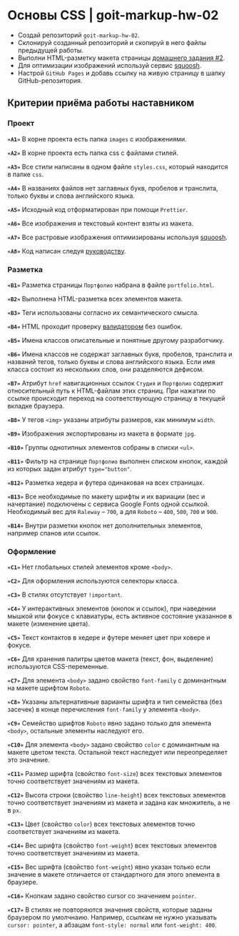 # Основы CSS | goit-markup-hw-02

- Создай репозиторий `goit-markup-hw-02`.
- Склонируй созданный репозиторий и скопируй в него файлы предыдущей работы.
- Выполни HTML-разметку макета страницы [домашнего задания #2](https://www.figma.com/file/1ehrLBauvVFu4mVhxsHzyZ/Web-Studio-(Version-2.1)?node-id=1%3A95).
- Для оптимизации изображений используй сервис [squoosh](https://squoosh.app/).
- Настрой `GitHub Pages` и добавь ссылку на живую страницу в шапку GitHub-репозитория.

## Критерии приёма работы наставником
### Проект
**`«A1»`** В корне проекта есть папка `images` с изображениями.

**`«A2»`** В корне проекта есть папка css с файлами стилей.

**`«A3»`** Все стили написаны в одном файле `styles.css`, который находится в папке `css`.

**`«A4»`** В названиях файлов нет заглавных букв, пробелов и транслита, только буквы и слова английского языка.

**`«A5»`** Исходный код отформатирован при помощи `Prettier`.

**`«A6»`** Все изображения и текстовый контент взяты из макета.

**`«A7»`** Все растровые изображения оптимизированы используя [squoosh](https://squoosh.app/).

**`«A8»`** Код написан следуя [руководству](https://codeguide.co/).

### Разметка
**`«B1»`** Разметка страницы `Портфолио` набрана в файле `portfolio.html`.

**`«B2»`** Выполнена HTML-разметка всех элементов макета.

**`«B3»`** Теги использованы согласно их семантического смысла.

**`«B4»`** HTML проходит проверку [валидатором](https://validator.w3.org/nu/) без ошибок.

**`«B5»`** Имена классов описательные и понятные другому разработчику.

**`«B6»`** Имена классов не содержат заглавных букв, пробелов, транслита и названий тегов, только буквы и слова английского языка. Если имя класса состоит из нескольких слов, они разделяются дефисом.

**`«B7»`** Атрибут `href` навигационных ссылок `Студия` и `Портфолио` содержит относительный путь к HTML-файлам этих страниц. При нажатии по ссылке происходит переход на соответствующую страницу в текущей вкладке браузера.

**`«B8»`** У тегов `<img>` указаны атрибуты размеров, как минимум `width`.

**`«B9»`** Изображения экспортированы из макета в формате `jpg`.

**`«B10»`** Группы однотипных элементов собраны в списки `<ul>`.

**`«B11»`** Фильтр на странице `Портфолио` выполнен списком кнопок, каждой из которых задан атрибут `type="button"`.

**`«B12»`** Разметка хедера и футера одинаковая на всех страницах.

**`«B13»`** Все необходимые по макету шрифты и их вариации (вес и начертание) подключены с сервиса Google Fonts одной ссылкой. Необходимый вес для `Raleway` – `700`, а для `Roboto` – `400`, `500`, `700` и `900`.

**`«B14»`** Внутри разметки кнопок нет дополнительных элементов, например спанов или ссылок.

### Оформление
**`«C1»`** Нет глобальных стилей элементов кроме `<body>`.

**`«C2»`** Для оформления используются селекторы класса.

**`«C3»`** В стилях отсутствует `!important`.

**`«C4»`** У интерактивных элементов (кнопок и ссылок), при наведении мышкой или фокусе с клавиатуры, есть активное состояние указанное в макете (изменение цвета).

**`«С5»`** Текст контактов в хедере и футере меняет цвет при ховере и фокусе.

**`«C6»`** Для хранения палитры цветов макета (текст, фон, выделение) используются CSS-переменные.

**`«С7»`** Для элемента `<body>` задано свойство `font-family` с доминантным на макете шрифтом `Roboto`.

**`«С8»`** Указаны альтернативные варианты шрифта и тип семейства (без засечек) в конце перечисления `font-family` у элемента `<body>`.

**`«С9»`** Семейство шрифтов `Roboto` явно задано только для элемента `<body>`, остальные элементы наследуют его.

**`«С10»`** Для элемента `<body>` задано свойство `color` с доминантным на макете цветом текста. Остальной текст наследует или переопределяет это значение.

**`«С11»`** Размер шрифта (свойство `font-size`) всех текстовых элементов точно соответствует значениям из макета.

**`«С12»`** Высота строки (свойство `line-height`) всех текстовых элементов точно соответствует значениям из макета и задана как множитель, а не в `px`.

**`«С13»`** Цвет (свойство `color`) всех текстовых элементов точно соответствует значениям из макета.

**`«С14»`** Вес шрифта (свойство `font-weight`) всех текстовых элементов точно соответствует значениям из макета.

**`«С15»`** Вес шрифта (свойство `font-weight`) явно указан только если значение в макете отличается от стандартного для этого элемента в браузере.

**`«С16»`** Кнопкам задано свойство cursor со значением `pointer`.

**`«С17»`** В стилях не повторяются значения свойств, которые заданы браузером по умолчнаию. Например, ссылкам не нужно указывать `cursor: pointer`, а абзацам `font-style: normal` или `font-weight: 400`.
